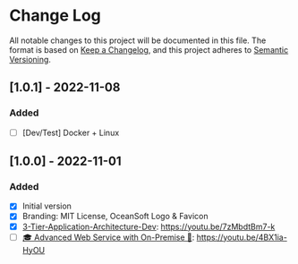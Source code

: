 # Change Log

All notable changes to this project will be documented in this file. The format is based on [Keep a Changelog](https://keepachangelog.com/en/1.0.0/),
and this project adheres to [Semantic Versioning](https://semver.org/spec/v2.0.0.html).

## [1.0.1] - 2022-11-08

### Added

- [ ] [Dev/Test] Docker + Linux 

## [1.0.0] - 2022-11-01

### Added

- [x] Initial version
- [x] Branding: MIT License, OceanSoft Logo & Favicon
- [x] [3-Tier-Application-Architecture-Dev](README/3-Tier-Application-Architecture-Dev.gif): https://youtu.be/7zMbdtBm7-k
- [ ] [🎓 Advanced Web Service with On-Premise 🏪](README/Architecture.gif): https://youtu.be/4BX1ia-HyOU
